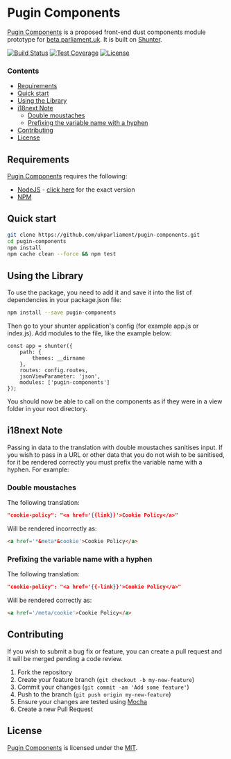 # Pugin Components
[Pugin Components][pugin-components] is a proposed front-end dust components module prototype for [beta.parliament.uk][beta]. It is built on [Shunter][shunter].

[![Build Status][shield-travis]][info-travis] [![Test Coverage][shield-coveralls]][info-coveralls] [![License][shield-license]][info-license]

### Contents
<!-- START doctoc generated TOC please keep comment here to allow auto update -->
<!-- DON'T EDIT THIS SECTION, INSTEAD RE-RUN doctoc TO UPDATE -->


- [Requirements](#requirements)
- [Quick start](#quick-start)
- [Using the Library](#using-the-library)
- [i18next Note](#i18next-note)
  - [Double moustaches](#double-moustaches)
  - [Prefixing the variable name with a hyphen](#prefixing-the-variable-name-with-a-hyphen)
- [Contributing](#contributing)
- [License](#license)

<!-- END doctoc generated TOC please keep comment here to allow auto update -->

## Requirements
[Pugin Components][pugin-components] requires the following:
* [NodeJS][node] - [click here][node-version] for the exact version
* [NPM][npm]

## Quick start
```bash
git clone https://github.com/ukparliament/pugin-components.git
cd pugin-components
npm install
npm cache clean --force && npm test
```

## Using the Library  
To use the package, you need to add it and save it into the list of dependencies in your package.json file:  

```bash
npm install --save pugin-components
```

Then go to your shunter application's config (for example app.js or index.js). Add modules to the file, like the example below:  
```
const app = shunter({
    path: {
        themes: __dirname
    },
    routes: config.routes,
    jsonViewParameter: 'json',
    modules: ['pugin-components']
});
```  
You should now be able to call on the components as if they were in a view folder in your root directory.  

## i18next Note
Passing in data to the translation with double moustaches sanitises input. If you wish to pass in a URL or other data that you do not wish to be sanitised, for it be rendered correctly you must prefix the variable name with a hyphen. For example:

### Double moustaches
The following translation:
```json
"cookie-policy": "<a href='{{link}}'>Cookie Policy</a>"
```  
Will be rendered incorrectly as:  
```html
<a href='*&meta*&cookie'>Cookie Policy</a>
```  

### Prefixing the variable name with a hyphen
The following translation:
```json
"cookie-policy": "<a href='{{-link}}'>Cookie Policy</a>"
```
Will be rendered correctly as:  
```html
<a href='/meta/cookie'>Cookie Policy</a>
```

## Contributing
If you wish to submit a bug fix or feature, you can create a pull request and it will be merged pending a code review.

1. Fork the repository
1. Create your feature branch (`git checkout -b my-new-feature`)
1. Commit your changes (`git commit -am 'Add some feature'`)
1. Push to the branch (`git push origin my-new-feature`)
1. Ensure your changes are tested using [Mocha][mocha]
1. Create a new Pull Request

## License
[Pugin Components][pugin-components] is licensed under the [MIT][info-license].

[pugin-components]: https://github.com/ukparliament/pugin-components
[beta]: https://beta.parliament.uk
[shunter]: https://github.com/springernature/shunter
[pugin]: https://github.com/ukparliament/parliament.uk-pugin
[node]: https://nodejs.org/
[node-version]: https://github.com/ukparliament/pugin-components/blob/master/.node-version
[npm]: https://www.npmjs.com/
[local]: http://localhost:5400
[mocha]: https://mochajs.org/

[info-travis]:   https://travis-ci.org/ukparliament/pugin-components
[shield-travis]: https://img.shields.io/travis/ukparliament/pugin-components.svg

[info-coveralls]:   https://coveralls.io/github/ukparliament/pugin-components
[shield-coveralls]: https://img.shields.io/coveralls/ukparliament/pugin-components.svg

[info-license]:   https://github.com/ukparliament//blob/master/LICENSE
[shield-license]: https://img.shields.io/badge/license-MIT-blue.svg
